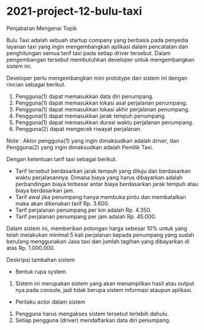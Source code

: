 # 2021-project-12-bulu-taxi

Penjabaran Mengenai Topik

Bulu Taxi adalah sebuah startup company yang berbasis pada penyedia layanan taxi yang ingin mengembangkan aplikasi dalam pencatatan dan penghitungan semua tarif taxi pada setiap driver tersebut. Dalam pengembangan tersebut membutuhkan developer untuk mengembangkan sistem ini. 

Developer perlu mengembangkan mini prototype dari sistem ini dengan rincian sebagai berikut.
1. Pengguna(1) dapat memasukkan data diri penumpang.
2. Pengguna(1) dapat memasukkan lokasi asal perjalanan penumpang.
3. Pengguna(1) dapat memasukkan lokasi akhir perjalanan penumpang.
4. Pengguna(1) dapat memasukkan jarak tempuh penumpang.
5. Pengguna(1) dapat memasukkan durasi waktu perjalanan penumpang.
6. Pengguna(2) dapat mengecek riwayat perjalanan

Note : Aktor pengguna(1) yang ingin dimaksudkan adalah driver, dan Pengguna(2) yang ingin dimaksudkan adalah Pemilik Taxi.

Dengan ketentuan tarif taxi sebagai berikut.
- Tarif tersebut berdasarkan jarak tempuh yang dituju dan berdasarkan waktu perjalanannya. Dimana biaya yang harus dibayarkan adalah perbandingan biaya terbesar antar biaya berdasarkan jarak tempuh  atau biaya berdasarkan jam. 
- Tarif awal jika penumpang hanya membuka pintu dan membatalkan maka akan dikenakan tarif Rp. 3.600.
- Tarif perjalanan penumpang per km adalah Rp. 4.350. 
- Tarif perjalanan penumpang per jam adalah Rp. 45.000.

Dalam sistem ini, memberikan potongan harga sebesar 10% untuk yang telah melakukan minimal 5 kali perjalanan kepada penumpang yang sudah berulang menggunakan Jasa taxi dan jumlah tagihan yang dibayarkan di atas Rp. 1.000.000.

Deskripsi tambahan sistem
- Bentuk rupa system
1) Sistem ini merupakan sistem yang akan menampilkan hasil atau output nya pada console, jadi tidak berupa sistem informasi ataupun aplikasi.

- Perilaku actor dalam sistem
1) Pengguna harus mengakses sistem tersebut terlebih dahulu.
2) Setiap pengguna (driver) mendaftarkan data diri penumpang.
